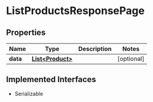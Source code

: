

# ListProductsResponsePage


## Properties

Name | Type | Description | Notes
------------ | ------------- | ------------- | -------------
**data** | [**List&lt;Product&gt;**](Product.md) |  |  [optional]


## Implemented Interfaces

* Serializable


